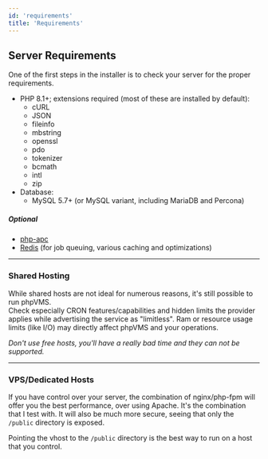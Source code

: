 ```yaml
---
id: 'requirements'
title: 'Requirements'
---
```


## Server Requirements

One of the first steps in the installer is to check your server for the proper
requirements.

- PHP 8.1+; extensions required (most of these are installed by default):
  - cURL
  - JSON
  - fileinfo
  - mbstring
  - openssl
  - pdo
  - tokenizer
  - bcmath
  - intl
  - zip
- Database:
  - MySQL 5.7+ (or MySQL variant, including MariaDB and Percona)

##### Optional

- [php-apc](http://php.net/manual/en/book.apc.php)
- [Redis](https://redis.io) (for job queuing, various caching and optimizations)

---

### Shared Hosting

While shared hosts are not ideal for numerous reasons, it's still possible to
run phpVMS.  
Check especially CRON features/capabilities and hidden limits the provider
applies while advertising the service as "limitless". Ram or resource usage
limits (like I/O) may directly affect phpVMS and your operations.

_Don't use free hosts, you'll have a really bad time and they can not be
supported._

---

### VPS/Dedicated Hosts

If you have control over your server, the combination of nginx/php-fpm will
offer you the best performance, over using Apache. It's the combination that I
test with. It will also be much more secure, seeing that only the `/public`
directory is exposed.

Pointing the vhost to the `/public` directory is the best way to run on a host
that you control.
